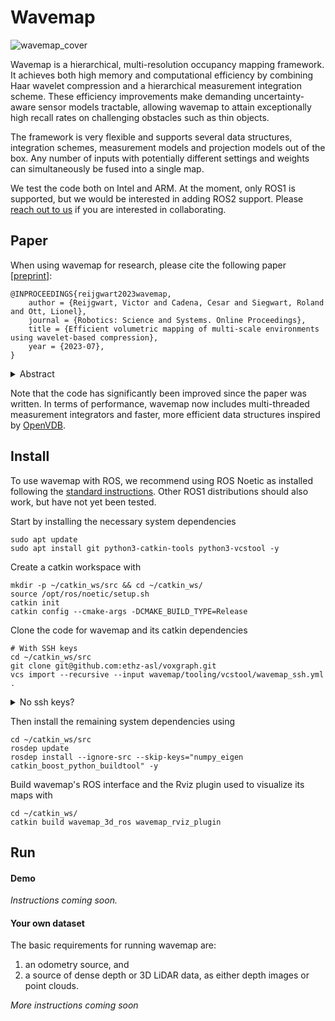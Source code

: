 # Wavemap
![wavemap_cover](https://github.com/ethz-asl/wavemap/assets/6238939/a51bef62-01f3-40f5-a302-cabc59b0eed8)

Wavemap is a hierarchical, multi-resolution occupancy mapping framework. It achieves both high memory and computational efficiency by combining Haar wavelet compression and a hierarchical measurement integration scheme. These efficiency improvements make demanding uncertainty-aware sensor models tractable, allowing wavemap to attain exceptionally high recall rates on challenging obstacles such as thin objects.

The framework is very flexible and supports several data structures, integration schemes, measurement models and projection models out of the box. Any number of inputs with potentially different settings and weights can simultaneously be fused into a single map.

We test the code both on Intel and ARM. At the moment, only ROS1 is supported, but we would be interested in adding ROS2 support. Please [reach out to us](https://github.com/ethz-asl/wavemap/issues) if you are interested in collaborating.

## Paper
When using wavemap for research, please cite the following paper [[preprint](https://www.research-collection.ethz.ch/bitstream/handle/20.500.11850/614632/RSS22_WavemapFinalPreprintCompressed.pdf?sequence=1&isAllowed=y)]:


```
@INPROCEEDINGS{reijgwart2023wavemap,
    author = {Reijgwart, Victor and Cadena, Cesar and Siegwart, Roland and Ott, Lionel},
    journal = {Robotics: Science and Systems. Online Proceedings},
    title = {Efficient volumetric mapping of multi-scale environments using wavelet-based compression},
    year = {2023-07},
}
```

<details>
<summary>Abstract</summary>
<br>
Volumetric maps are widely used in robotics due to their desirable properties in applications such as path planning, exploration, and manipulation. Constant advances in mapping technologies are needed to keep up with the improvements in sensor technology, generating increasingly vast amounts of precise measurements. Handling this data in a computationally and memory-efficient manner is paramount to representing the environment at the desired scales and resolutions. In this work, we express the desirable properties of a volumetric mapping framework through the lens of multi-resolution analysis. This shows that wavelets are a natural foundation for hierarchical and multi-resolution volumetric mapping. Based on this insight we design an efficient mapping system that uses wavelet decomposition. The efficiency of the system enables the use of uncertainty-aware sensor models, improving the quality of the maps. Experiments on both synthetic and real-world data provide mapping accuracy and runtime performance comparisons with state-of-the-art methods on both RGB-D and 3D LiDAR data. The framework is open-sourced to allow the robotics community at large to explore this approach.
</details>

Note that the code has significantly been improved since the paper was written. In terms of performance, wavemap now includes multi-threaded measurement integrators and faster, more efficient data structures inspired by [OpenVDB](https://github.com/AcademySoftwareFoundation/openvdb).

## Install
To use wavemap with ROS, we recommend using ROS Noetic as installed following the [standard instructions](http://wiki.ros.org/noetic/Installation). Other ROS1 distributions should also work, but have not yet been tested.

Start by installing the necessary system dependencies

```shell script
sudo apt update
sudo apt install git python3-catkin-tools python3-vcstool -y
```

Create a catkin workspace with

```shell script
mkdir -p ~/catkin_ws/src && cd ~/catkin_ws/
source /opt/ros/noetic/setup.sh
catkin init
catkin config --cmake-args -DCMAKE_BUILD_TYPE=Release
```

Clone the code for wavemap and its catkin dependencies

```shell script
# With SSH keys
cd ~/catkin_ws/src
git clone git@github.com:ethz-asl/voxgraph.git
vcs import --recursive --input wavemap/tooling/vcstool/wavemap_ssh.yml .
```

<details>
<summary>No ssh keys?</summary>
<br>

```shell
cd ~/catkin_ws/src
git clone https://github.com/ethz-asl/voxgraph.git
vcs import --recursive --input wavemap/tooling/vcstool/wavemap_https.yml .
```

</details>

Then install the remaining system dependencies using

```shell script
cd ~/catkin_ws/src
rosdep update
rosdep install --ignore-src --skip-keys="numpy_eigen catkin_boost_python_buildtool" -y
```

Build wavemap's ROS interface and the Rviz plugin used to visualize its maps with

```shell script
cd ~/catkin_ws/
catkin build wavemap_3d_ros wavemap_rviz_plugin
```

## Run
#### Demo
*Instructions coming soon.*

#### Your own dataset
The basic requirements for running wavemap are:
1. an odometry source, and
2. a source of dense depth or 3D LiDAR data, as either depth images or point clouds.

*More instructions coming soon*
